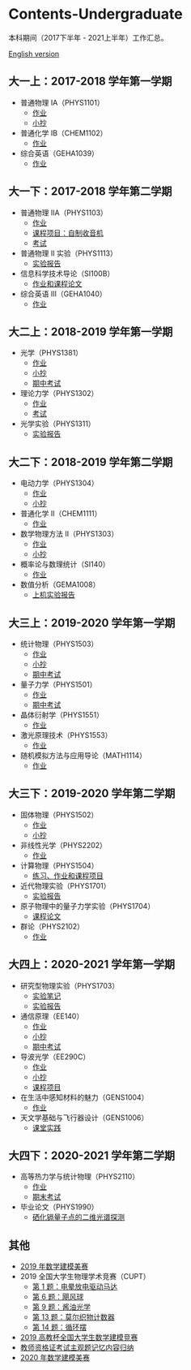 # Contents-Undergraduate
本科期间（2017下半年 - 2021上半年）工作汇总。

[English version](README_en.md)

## 大一上：2017-2018 学年第一学期
- 普通物理 IA（PHYS1101）
  - [作业](https://github.com/Chen-Jialin/General-Physics-IA-Assignments)
  - [小抄](https://github.com/Chen-Jialin/General-Physics-IA-CheatSheet)
- 普通化学 IB（CHEM1102）
  - [作业](https://github.com/Chen-Jialin/General-Chemistry-IB-Assignments)
- 综合英语（GEHA1039）
  - [作业](https://github.com/Chen-Jialin/General-English-II-Assignments)

## 大一下：2017-2018 学年第二学期
- 普通物理 IIA（PHYS1103）
  - [作业](https://github.com/Chen-Jialin/General-Physics-IIA-Assignments)
  - [课程项目：自制收音机](https://github.com/Chen-Jialin/General-Physics-IIA-Project-Homemade-Radio)
  - [考试](https://github.com/Chen-Jialin/General-Physics-IIA-Exams)
- 普通物理 II 实验（PHYS1113）
  - [实验报告](https://github.com/Chen-Jialin/General-Physics-II-Lab-Reports)
- 信息科学技术导论（SI100B）
  - [作业和课程论文](https://github.com/Chen-Jialin/SI100B-Introduction-to-Infomation-Science-and-Technology-Assignments)
- 综合英语 III（GEHA1040）
  - [作业](https://github.com/Chen-Jialin/General-English-III-Assignments)

## 大二上：2018-2019 学年第一学期
- 光学（PHYS1381）
  - [作业](https://github.com/Chen-Jialin/Optics-Assignments)
  - [小抄](https://github.com/Chen-Jialin/Optics-CheatSheets)
  - [期中考试](https://github.com/Chen-Jialin/Optics-Midterm-Exam)
- 理论力学（PHYS1302）
  - [作业](https://github.com/Chen-Jialin/Theoretical-Mechanics-Assignments)
  - [考试](https://github.com/Chen-Jialin/Theoretical-Mechanics-Exams/settings)
- 光学实验（PHYS1311）
  - [实验报告](https://github.com/Chen-Jialin/Optical-Lab-Reports)

## 大二下：2018-2019 学年第二学期
- 电动力学（PHYS1304）
  - [作业](https://github.com/Chen-Jialin/Electrodynamics-Assignments)
  - [小抄](https://github.com/Chen-Jialin/Electrodynamics-CheatSheets)
- 普通化学 II（CHEM1111）
  - [作业](https://github.com/Chen-Jialin/General-Chemistry-II-Assignments)
- 数学物理方法 II（PHYS1303）
  - [作业](https://github.com/Chen-Jialin/Mathematical-Methods-for-Physics-II-Assignments)
  - [小抄](https://github.com/Chen-Jialin/Mathematical-Methods-for-Physics-II-CheatSheet)
- 概率论与数理统计（SI140）
  - [作业](https://github.com/Chen-Jialin/Probability-and-Statistics-Assignments)
- 数值分析（GEMA1008）
  - [上机实验报告](https://github.com/Chen-Jialin/Numerical-Analysis-Hands-on-Experiments)

## 大三上：2019-2020 学年第一学期
- 统计物理（PHYS1503）
  - [作业](https://github.com/Chen-Jialin/Statistical-Mechanics-Assignments)
  - [小抄](https://github.com/Chen-Jialin/Statistical-Mechanics-CheatSheets)
  - [期中考试](https://github.com/Chen-Jialin/Statistical-Mechanics-Midterm-Exam)
- 量子力学（PHYS1501）
  - [作业](https://github.com/Chen-Jialin/Quantum-Mechanics-Assignments)
  - [期中考试](https://github.com/Chen-Jialin/Quantum-Mechanics-Midterm-Exam)
- 晶体衍射学（PHYS1551）
  - [作业](https://github.com/Chen-Jialin/Diffraction-Crystallography-Assignments)
- 激光原理技术（PHYS1553）
  - [作业](https://github.com/Chen-Jialin/Laser-Principles-and-Technologies-Assignments)
- 随机模拟方法与应用导论（MATH1114）
  - [作业](https://github.com/Chen-Jialin/Intro-to-Stochastic-Simulation-Methods-and-its-Application-Assignments)

## 大三下：2019-2020 学年第二学期
- 固体物理（PHYS1502）
  - [作业](https://github.com/Chen-Jialin/Solid-State-Physics-Assignments)
  - [小抄](https://github.com/Chen-Jialin/Solid-State-Physics-CheatSheet)
- 非线性光学（PHYS2202）
  - [作业](https://github.com/Chen-Jialin/Nonlinear-Optics-Assignments)
- 计算物理（PHYS1504）
  - [练习、作业和课程项目](https://github.com/Chen-Jialin/Computational-Physics-Exercises-and-Assignments)
- 近代物理实验（PHYS1701）
  - [实验报告](https://github.com/Chen-Jialin/Modern-Physics-Lab-Reports)
- 原子物理中的量子力学实验（PHYS1704）
  - [课程论文](https://github.com/Chen-Jialin/Quantum-Physics-Lab-in-Atomic-Physics-Essay)
- 群论（PHYS2102）
  - [作业](https://github.com/Chen-Jialin/Group-Theory-Assignments)

## 大四上：2020-2021 学年第一学期
- 研究型物理实验（PHYS1703）
  - [实验笔记](https://github.com/Chen-Jialin/Explorative-Physics-Laboratory-Notes)
  - [实验报告](https://github.com/Chen-Jialin/Explorative-Physics-Laboratory-Reports)
- 通信原理（EE140）
  - [作业](https://github.com/Chen-Jialin/Communication-System-Assignments)
  - [小抄](https://github.com/Chen-Jialin/CommunicationSystemCheatSheet)
  - [期中考试](https://github.com/Chen-Jialin/Communication-System-Midterm-Exam)
- 导波光学（EE290C）
  - [作业](https://github.com/Chen-Jialin/Guided-Wave-Optics-Assignments)
  - [小抄](https://github.com/Chen-Jialin/Guided-Wave-Optics-CheatSheets)
  - [课程项目](https://github.com/Chen-Jialin/Guided-Wave-Optics-Project)
- 在生活中感知材料的魅力（GENS1004）
  - [作业](https://github.com/Chen-Jialin/Inspiration-of-Materials-from-Life-and-Nature-Assignments)
- 天文学基础与飞行器设计（GENS1006）
  - [课堂实践](https://github.com/Chen-Jialin/Astronomy-Basics-and-Spacecraft-Design-Practice)

## 大四下：2020-2021 学年第二学期
- 高等热力学与统计物理（PHYS2110）
  - [作业](https://github.com/Chen-Jialin/Advanced-Thermodynamics-and-Statistical-Physics-Assignments)
  - [期末考试](https://github.com/Chen-Jialin/Advanced-Thermodynamics-and-Statistical-Physics-Final-Exam)
- 毕业论文（PHYS1990）
  - [硒化镉量子点的二维光谱探测](https://github.com/Chen-Jialin/Undergraduate-Thesis)

## 其他
- [2019 年数学建模美赛](https://github.com/Chen-Jialin/ICM-2019)
- 2019 全国大学生物理学术竞赛（CUPT）
  - [第 1 题：电晕放电驱动马达](https://github.com/Chen-Jialin/CUPT-2019-Problem-1-Invent-Yourself)
  - [第 6 题：飓风球](https://github.com/Chen-Jialin/CUPT-2019-Problem-6-Hurricane-Balls)
  - [第 9 题：酱油光学](https://github.com/Chen-Jialin/CUPT-2019-Problem-9-Soy-Sauce-Optics)
  - [第 13 题：莫尔织物计数器](https://github.com/Chen-Jialin/CUPT-2019-Problem-13-Moire-Thread-Counter)
  - [第 14 题：循环摆](https://github.com/Chen-Jialin/CUPT-2019-Problem-14-Looping-Pendulum)
- [2019 高教杯全国大学生数学建模竞赛](https://github.com/Chen-Jialin/CUMCM-2019)
- [教师资格证考试主观题记忆内容归纳](https://github.com/Chen-Jialin/Teacher-Certification-Exam-Summary)
- [2020 年数学建模美赛](https://github.com/Chen-Jialin/ICM-2020)
